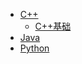 -   [C++](/coding/C++.md)
    -   [C++基础](/coding/C++/cpp_base/README.md)
-   [Java](/coding/java.md)
-   [Python](/coding/python.md)